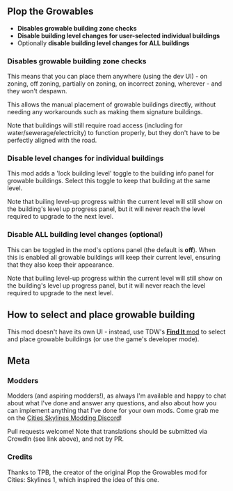 ## Plop the Growables
- **Disables growable building zone checks**
- **Disable building level changes for user-selected individual buildings**
- Optionally **disable building level changes for ALL buildings**

### Disables growable building zone checks
This means that you can place them anywhere (using the dev UI) - on zoning, off zoning, partially on zoning, on incorrect zoning, wherever - and they won't despawn.

This allows the manual placement of growable buildings directly, without needing any workarounds such as making them signature buildings.

Note that buildings will still require road access (including for water/sewerage/electricity) to function properly, but they don't have to be perfectly aligned with the road.

### Disable level changes for individual buildings
This mod adds a 'lock building level' toggle to the building info panel for growable buildings.  Select this toggle to keep that building at the same level.

Note that builing level-up progress within the current level will still show on the building's level up progress panel, but it will never reach the level required to upgrade to the next level.

### Disable ALL building level changes (optional)
This can be toggled in the mod's options panel (the default is **off**).  When this is enabled all growable buildings will keep their current level, ensuring that they also keep their appearance.

Note that builing level-up progress within the current level will still show on the building's level up progress panel, but it will never reach the level required to upgrade to the next level.

## How to select and place growable building
This mod doesn't have its own UI - instead, use TDW's [**Find It** mod](https://mods.paradoxplaza.com/mods/77240/Windows) to select and place growable buildings (or use the game's developer mode).

## Meta
### Modders
Modders (and aspiring modders!), as always I'm available and happy to chat about what I've done and answer any questions, and also about how you can implement anything that I've done for your own mods.  Come grab me on the [Cities Skylines Modding Discord](https://discord.gg/HTav7ARPs2)!

Pull requests welcome! Note that translations should be submitted via CrowdIn (see link above), and not by PR.

### Credits
Thanks to TPB, the creator of the original Plop the Growables mod for Cities: Skylines 1, which inspired the idea of this one.